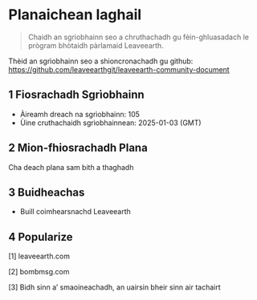 # Planaichean laghail

>Chaidh an sgrìobhainn seo a chruthachadh gu fèin-ghluasadach le prògram bhòtaidh pàrlamaid Leaveearth.

Thèid an sgrìobhainn seo a shioncronachadh gu github: https://github.com/leaveearthgit/leaveearth-community-document

## 1 Fiosrachadh Sgrìobhainn

- Àireamh dreach na sgrìobhainn: 105
- Ùine cruthachaidh sgrìobhainnean: 2025-01-03 (GMT)

## 2 Mion-fhiosrachadh Plana

Cha deach plana sam bith a thaghadh

## 3 Buidheachas
* Buill coimhearsnachd Leaveearth

## 4 Popularize
[1] leaveearth.com

[2] bombmsg.com

[3] Bidh sinn a’ smaoineachadh, an uairsin bheir sinn air tachairt